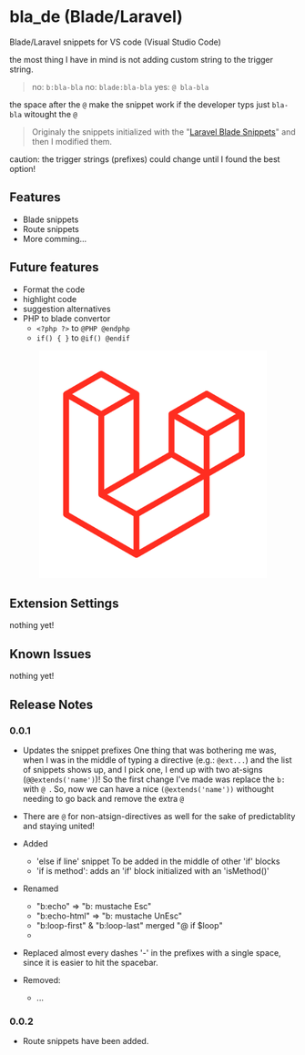 # bla_de (Blade/Laravel)

Blade/Laravel snippets for VS code (Visual Studio Code)

the most thing I have in mind is not adding custom string to the trigger string.

> no: `b:bla-bla`
> no: `blade:bla-bla`
> yes: `@ bla-bla`

the space after the `@` make the snippet work if the developer typs just `bla-bla` witought the `@`

> Originaly the snippets initialized with the "[Laravel Blade Snippets](https://github.com/onecentlin/laravel-blade-snippets-vscode)" and then I modified them.

caution: the trigger strings (prefixes) could change until I found the best option!

## Features

- Blade snippets
- Route snippets
- More comming...

## Future features

- Format the code
- highlight code
- suggestion alternatives
- PHP to blade convertor 
  - `<?php ?>` to `@PHP @endphp`
  - `if() { }` to `@if() @endif`

<p align="center">
<img src="images/L-big.png" width="400">
</p>

## Extension Settings

nothing yet!

## Known Issues

nothing yet!

## Release Notes

### 0.0.1
- Updates the snippet prefixes
One thing that was bothering me was, when I was in the middle of typing a directive (e.g.: `@ext...`) and the list of snippets shows up, and I pick one, I end up with two at-signs (`@@extends('name')`)! So the first change I've made was replace the `b:` with `@ `.
So, now we can have a nice `(@extends('name'))` withought needing to go back and remove the extra `@`

- There are `@` for non-atsign-directives as well for the sake of predictablity and staying united!

- Added 
  - 'else if line' snippet
To be added in the middle of other 'if' blocks
  - 'if is method': adds an 'if' block initialized with an 'isMethod()' 

- Renamed
  - "b:echo" => "b: mustache Esc"
  - "b:echo-html" => "b: mustache UnEsc"
  - "b:loop-first" & "b:loop-last" merged "@ if $loop"
  - 
- Replaced almost every dashes '-' in the prefixes with a single space, since it is easier to hit the spacebar.

- Removed:
  - ...

### 0.0.2
- Route snippets have been added.
